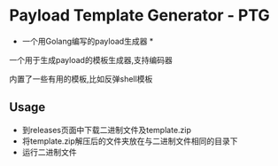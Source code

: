 # Payload Template Generator - PTG

* 一个用Golang编写的payload生成器 *

一个用于生成payload的模板生成器,支持编码器

内置了一些有用的模板,比如反弹shell模板

## Usage

- 到releases页面中下载二进制文件及template.zip
- 将template.zip解压后的文件夹放在与二进制文件相同的目录下
- 运行二进制文件
